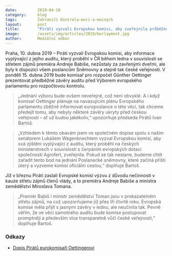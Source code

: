 ```yaml
---
date:         2019-04-10
category:     blog
tags:         Zahraničí Kontrola-moci-a-mocných
layout:       post
title:        "Piráti vyzvali Evropskou komisi, aby zveřejnila průběžnou auditní zprávu v souvislosti se střetem zájmů Andreje Babiše"
image:        /assets/img/articles/2019/berlaymont.jpg
author:       Mediální odbor
---
```


Praha, 10. dubna 2019 – Piráti vyzvali Evropskou komisi, aby informace vyplývající z jejího auditu, který proběhl v ČR během ledna v souvislosti se střetem zájmů premiéra Andreje Babiše, nezůstaly za zavřenými dveřmi, ale byly k dispozici všem poslancům Sněmovny a stejně tak české veřejnosti. V pondělí 15. dubna 2019 bude komisař pro rozpočet Günther Oettinger prezentovat předběžné závěry auditu před Výborem evropského parlamentu pro rozpočtovou kontrolu. 

> „Jednání výboru bude ovšem neveřejné, což není obvyklé. A i když komisař Oettinger plánuje na navazujícím plénu Evropského parlamentu zběžně informovat europoslance o této věci, tak chceme předejít tomu, aby nebyly některé závěry ukryty před českou veřejností – ať už budou jakékoliv,“ upozorňuje předseda Pirátů Ivan Bartoš.

> „Vzhledem k těmto obavám jsem ve společném dopise spolu s naším senátorem Lukášem Wagenknechtem vyzval Evropskou komisi, aby svá zjištění vyplývající z auditu, který proběhl na českých ministerstvech v souvislosti s čerpáním evropských dotací společností Agrofert, zveřejnila. Pokud se tak nestane, budeme chtít zařadit tento bod na jednání Poslanecké sněmovny, které začíná příští úterý a vyzveme komisi oficiální cestou,“ doplňuje Bartoš. 

Již v březnu Piráti zaslali Evropské komisi výzvu z důvodu nečinnosti v kauze střetu zájmů členů vlády, a to premiéra Andreje Babiše a ministra zemědělství Miroslava Tomana.

> „Premiér Babiš i ministr zemědělství Toman jsou v prokazatelném střetu zájmů, na což upozorňujeme již přes tři čtvrtě roku. Evropská komise měla přijít s jasnými závěry v lednu, ale neučinila tak. Pevně věřím, že ve věci samotného auditu bude komise postupovat promptněji a především více transparetně vůči české veřejnosti,“ doplňuje Bartoš.

### Odkazy

* [Dopis Pirátů eurokomisaři Oettingerovi](https://www.pirati.cz/assets/pdf/oettinger.pdf) 
